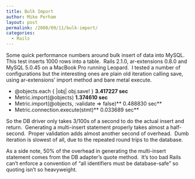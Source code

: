 ```yaml
---
title: Bulk Import
author: Mike Perham
layout: post
permalink: /2008/09/11/bulk-import/
categories:
  - Rails
---
```

Some quick performance numbers around bulk insert of data into MySQL.  This test inserts 1000 rows into a table.  Rails 2.1.0, ar-extensions 0.8.0 and MySQL 5.0.45 on a MacBook Pro running Leopard.  I tested a number of configurations but the interesting ones are plain old iteration calling save, using ar-extensions&#8217; import method and bare metal execute.

*   @objects.each { |obj| obj.save! } **3.417227 sec**
*   Metric.import(@objects) **1.374610 sec**
*   Metric.import(@objects, :validate => false)** 0.488830 sec**
*   Metric.connection.execute(stmt)** 0.033689 sec**

So the DB driver only takes 3/100s of a second to do the actual insert and return.  Generating a multi-insert statement properly takes almost a half-second.  Proper validation adds almost another second of overhead.  Dumb iteration is slowest of all, due to the repeated round trips to the database.

As a side note, 50% of the overhead in generating the multi-insert statement comes from the DB adapter&#8217;s quote method.  It&#8217;s too bad Rails can&#8217;t enforce a convention of &#8220;all identifiers must be database-safe&#8221; so quoting isn&#8217;t so heavyweight.
